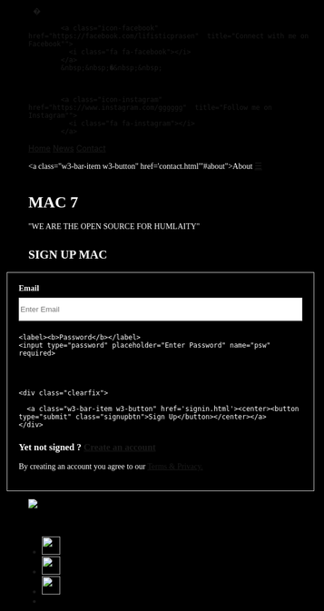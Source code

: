 <!DOCTYPE html>
<html>
<head>
 <meta charset="utf-8">
  <style>
    body {margin:0;}

.topnav {
  overflow: hidden;
  background-color: #333;
}

.topnav a {
  float: left;
  display: block;
  color: #f2f2f2;
  text-align: center;
  padding: 14px 16px;
  text-decoration: none;
  font-size: 20px;

}

.topnav a:hover {
  background-color: #ddd;
  color: black;
}

.topnav .icon {
  display: none;
}

@media screen and (max-width: 600px) {
  .topnav a:not(:first-child) {display: none;}
  .topnav a.icon {
    float: right;
    display: block;
  }
}

@media screen and (max-width: 600px) {
  .topnav.responsive {position: relative;}
  .topnav.responsive .icon {
    position: absolute;
    right: 0;
    top: 0;
  }
  .topnav.responsive a {
    float: none;
    display: block;
    text-align: left;
  }

}
h1 , p ,h2, h3 {
color:white;


text-align:right;
font-family:segoe script;
padding-right: 30px;
}
/* Half-width input fields */
input[type=text], input[type=password] {
    width: 100%;
    padding: 12px 2px;
    margin: 8px 0;
    display: inline-block;
    border: 1px solid #ccc;
    box-sizing: border-box;
    
}


/* Set a style for all buttons */
button {
    background-color: #4CAF50;
    color: white;
    padding: 14px 20px;
    margin: 8px 0;
    border: none;
    cursor: pointer;
    width: 50%;
}

.signupbtn {
    float: left;
    width: 50%;
    text-align:center;

}
 

/* Add padding to container elements */
.container {
    padding: 16px;
}

/* Clear floats */
.clearfix::after {
    content: "";
    clear: both;
    display: table;
}

/* Change styles for cancel button and signup button on extra small screens */
@media screen and (max-width: 300px) {
  , .signupbtn {
       width: 100%;
    }
}
form{
width:500px;
display-inline-block;
float:right;
padding-left:10px;
padding-right:10px;
font-family:segoe-script;
color:white;
padding:20px;
}
html , body {
background-color:black;
}
footer {
margin-top: 50px;
}

footer ul li {
display: inline-block;
padding-right: 15px;
}
    </style>
  <body>
<a class="icon-twitter" href="https://twitter.com/abhinavsonone"  title="Follow me on Twitter"">
              <i class="fa fa-twitter"></i>
            </a>
            &nbsp;&nbsp;�&nbsp;&nbsp;
        
      
        
            <a class="icon-facebook" href="https://facebook.com/lifisticprasen"  title="Connect with me on Facebook"">
              <i class="fa fa-facebook"></i>
            </a>
            &nbsp;&nbsp;�&nbsp;&nbsp;
        
      
        
            <a class="icon-instagram" href="https://www.instagram.com/gggggg"  title="Follow me on Instagram"">
              <i class="fa fa-instagram"></i>
            </a>
<div class="topnav" id="myTopnav">
  <a href="#home">Home</a>
  <a href="#news">News</a>
 <a class="w3-bar-item w3-button" href='contact.html' "#contact">Contact</a>
 
  <a class="w3-bar-item w3-button" href='contact.html'"#about">About</a>
  <a href="javascript:void(0);" style="font-size:15px;" class="icon" onclick="myFunction()">&#9776;</a>
</div>

<div style="padding-left:16px">

</div>

<script>
function myFunction() {
    var x = document.getElementById("myTopnav");
    if (x.className === "topnav") {
        x.className += " responsive";
    } else {
        x.className = "topnav";
    }
}
</script>
<h1>MAC 7</h1>
<p>"WE ARE THE OPEN SOURCE FOR HUMLAITY"</p>
<h2>SIGN UP MAC </h2>
<aside>
<form action="/action_page.php" style="border:1px solid #ccc">
  <div class="container">
    <label><b>Email</b></label>
    <input type="text" placeholder="Enter Email" name="email" required>

    <label><b>Password</b></label>
    <input type="password" placeholder="Enter Password" name="psw" required>

   


    <div class="clearfix">
      
      <a class="w3-bar-item w3-button" href='signin.html'><center><button type="submit" class="signupbtn">Sign Up</button></center></a>
    </div>
  </div>
<h3>Yet not signed ?   <a class="w3-bar-item w3-button" href='create1.html'>Create an account</a></h3>  
 <p>By creating an account you agree to our <a href="#">Terms & Privacy.</a></p> 
</form>
</aside>
<div class='w3-col m4'>

<img src="mac7.gif">

<footer>
<ul>
<li><a href="#"><img src="fb.png" style="width:32px"></a></li>
<li><a href="#"><img src="tw.png" style="width:32px"></a></li>
<li><a href="#"><img src="in.png" style="width:32px"></a></li>
<li><a href="#"><img src="" style="width:"></a></li>
</ul>
</footer>

</body>
</html>


